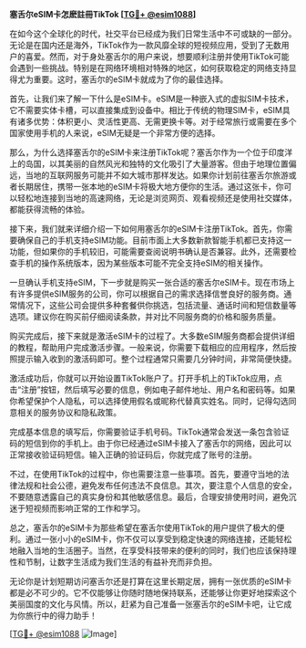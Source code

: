 **塞舌尔eSIM卡怎麽註冊TikTok [[TG💪+ @esim1088](https://t.me/s/esim1088)]**

在如今这个全球化的时代，社交平台已经成为我们日常生活中不可或缺的一部分。无论是在国内还是海外，TikTok作为一款风靡全球的短视频应用，受到了无数用户的喜爱。然而，对于身处塞舌尔的用户来说，想要顺利注册并使用TikTok可能会遇到一些挑战。特别是在网络环境相对特殊的地区，如何获取稳定的网络支持显得尤为重要。这时，塞舌尔的eSIM卡就成为了你的最佳选择。

首先，让我们来了解一下什么是eSIM卡。eSIM是一种嵌入式的虚拟SIM卡技术，它不需要实体卡槽，可以直接集成到设备中。相比于传统的物理SIM卡，eSIM具有诸多优势：体积更小、灵活性更高、无需更换卡等。对于经常旅行或需要在多个国家使用手机的人来说，eSIM无疑是一个非常方便的选择。

那么，为什么选择塞舌尔的eSIM卡来注册TikTok呢？塞舌尔作为一个位于印度洋上的岛国，以其美丽的自然风光和独特的文化吸引了大量游客。但由于地理位置偏远，当地的互联网服务可能并不如大城市那样发达。如果你计划前往塞舌尔旅游或者长期居住，携带一张本地的eSIM卡将极大地方便你的生活。通过这张卡，你可以轻松地连接到当地的高速网络，无论是浏览网页、观看视频还是使用社交媒体，都能获得流畅的体验。

接下来，我们就来详细介绍一下如何用塞舌尔的eSIM卡注册TikTok。首先，你需要确保自己的手机支持eSIM功能。目前市面上大多数新款智能手机都已支持这一功能，但如果你的手机较旧，可能需要查阅说明书确认是否兼容。此外，还需要检查手机的操作系统版本，因为某些版本可能不完全支持eSIM的相关操作。

一旦确认手机支持eSIM，下一步就是购买一张合适的塞舌尔eSIM卡。现在市场上有许多提供eSIM服务的公司，你可以根据自己的需求选择信誉良好的服务商。通常情况下，这些公司会提供多种套餐供你挑选，包括流量、通话时间和短信数量等选项。建议你在购买前仔细阅读条款，并对比不同服务商的价格和服务质量。

购买完成后，接下来就是激活eSIM卡的过程了。大多数eSIM服务商都会提供详细的教程，帮助用户完成激活步骤。一般来说，你需要下载相应的应用程序，然后按照提示输入收到的激活码即可。整个过程通常只需要几分钟时间，非常简便快捷。

激活成功后，你就可以开始设置TikTok账户了。打开手机上的TikTok应用，点击“注册”按钮，然后填写必要的信息，例如电子邮件地址、用户名和密码等。如果你希望保护个人隐私，可以选择使用假名或昵称代替真实姓名。同时，记得勾选同意相关的服务协议和隐私政策。

完成基本信息的填写后，你需要验证手机号码。TikTok通常会发送一条包含验证码的短信到你的手机上。由于你已经通过eSIM卡接入了塞舌尔的网络，因此可以正常接收验证码短信。输入正确的验证码后，你就完成了账号的注册。

不过，在使用TikTok的过程中，你也需要注意一些事项。首先，要遵守当地的法律法规和社会公德，避免发布任何违法不良信息。其次，要注意个人信息的安全，不要随意透露自己的真实身份和其他敏感信息。最后，合理安排使用时间，避免沉迷于短视频而影响正常的工作和学习。

总之，塞舌尔的eSIM卡为那些希望在塞舌尔使用TikTok的用户提供了极大的便利。通过一张小小的eSIM卡，你不仅可以享受到稳定快速的网络连接，还能轻松地融入当地的生活圈子。当然，在享受科技带来的便利的同时，我们也应该保持理性和节制，让数字生活成为我们生活的有益补充而非负担。

无论你是计划短期访问塞舌尔还是打算在这里长期定居，拥有一张优质的eSIM卡都是必不可少的。它不仅能够让你随时随地保持联系，还能够让你更好地探索这个美丽国度的文化与风情。所以，赶紧为自己准备一张塞舌尔的eSIM卡吧，让它成为你旅行中的得力助手！

[[TG💪+ @esim1088](https://t.me/s/esim1088) ![Image](https://i.postimg.cc/4NQfJmqS/Snipaste-2025-05-13-00-14-12.png)]